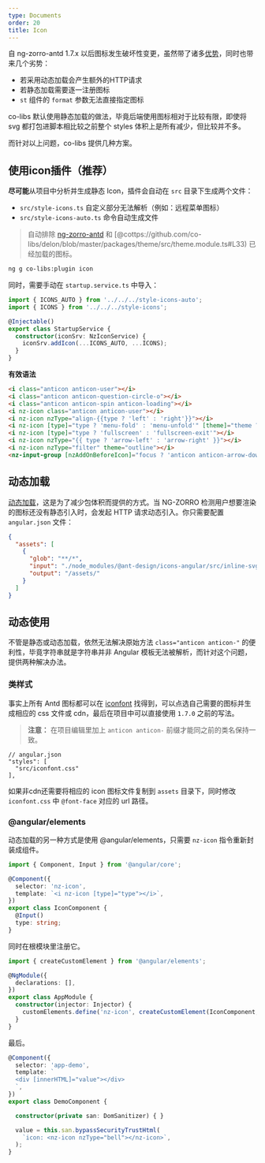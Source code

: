 ```yaml
---
type: Documents
order: 20
title: Icon
---
```


自 ng-zorro-antd 1.7.x 以后图标发生破坏性变更，虽然带了诸多[优势](https://ng.ant.design/components/icon/zh#svg-%E5%9B%BE%E6%A0%87)，同时也带来几个劣势：

- 若采用动态加载会产生额外的HTTP请求
- 若静态加载需要逐一注册图标
- `st` 组件的 `format` 参数无法直接指定图标

co-libs 默认使用静态加载的做法，毕竟后端使用图标相对于比较有限，即使将 svg 都打包进脚本相比较之前整个 styles 体积上是所有减少，但比较并不多。

而针对以上问题，co-libs 提供几种方案。

## 使用icon插件（推荐）

**尽可能**从项目中分析并生成静态 Icon，插件会自动在 `src` 目录下生成两个文件：

- `src/style-icons.ts` 自定义部分无法解析（例如：远程菜单图标）
- `src/style-icons-auto.ts` 命令自动生成文件

> 自动排除 [ng-zorro-antd](https://github.com/NG-ZORRO/ng-zorro-antd/blob/master/components/icon/nz-icon.service.ts#L6) 和 [@cottps://github.com/co-libs/delon/blob/master/packages/theme/src/theme.module.ts#L33) 已经加载的图标。

```bash
ng g co-libs:plugin icon
```

同时，需要手动在 `startup.service.ts` 中导入：

```ts
import { ICONS_AUTO } from '../../../style-icons-auto';
import { ICONS } from '../../../style-icons';

@Injectable()
export class StartupService {
  constructor(iconSrv: NzIconService) {
    iconSrv.addIcon(...ICONS_AUTO, ...ICONS);
  }
}
```

**有效语法**

```html
<i class="anticon anticon-user"></i>
<i class="anticon anticon-question-circle-o"></i>
<i class="anticon anticon-spin anticon-loading"></i>
<i nz-icon class="anticon anticon-user"></i>
<i nz-icon nzType="align-{{type ? 'left' : 'right'}}"></i>
<i nz-icon [type]="type ? 'menu-fold' : 'menu-unfold'" [theme]="theme ? 'outline' : 'fill'"></i>
<i nz-icon [type]="type ? 'fullscreen' : 'fullscreen-exit'"></i>
<i nz-icon nzType="{{ type ? 'arrow-left' : 'arrow-right' }}"></i>
<i nz-icon nzType="filter" theme="outline"></i>
<nz-input-group [nzAddOnBeforeIcon]="focus ? 'anticon anticon-arrow-down' : 'anticon anticon-search'"></nz-input-group>
```

## 动态加载

[动态加载](https://ng.ant.design/components/icon/zh#%E9%9D%99%E6%80%81%E5%8A%A0%E8%BD%BD%E4%B8%8E%E5%8A%A8%E6%80%81%E5%8A%A0%E8%BD%BD)，这是为了减少包体积而提供的方式。当 NG-ZORRO 检测用户想要渲染的图标还没有静态引入时，会发起 HTTP 请求动态引入。你只需要配置 `angular.json` 文件：

```json
{
  "assets": [
    {
      "glob": "**/*",
      "input": "./node_modules/@ant-design/icons-angular/src/inline-svg/",
      "output": "/assets/"
    }
  ]
}
```

## 动态使用

不管是静态或动态加载，依然无法解决原始方法 `class="anticon anticon-"` 的便利性，毕竟字符串就是字符串并非 Angular 模板无法被解析，而针对这个问题，提供两种解决办法。

### 类样式

事实上所有 Antd 图标都可以在 [iconfont](http://www.iconfont.cn/collections/detail?spm=a313x.7781069.1998910419.d9df05512&cid=9402) 找得到，可以点选自己需要的图标并生成相应的 css 文件或 cdn，最后在项目中可以直接使用 `1.7.0` 之前的写法。

> **注意：** 在项目编辑里加上 `anticon anticon-` 前缀才能同之前的类名保持一致。

```
// angular.json
"styles": [
  "src/iconfont.css"
],
```

如果非cdn还需要将相应的 icon 图标文件复制到 `assets` 目录下，同时修改 `iconfont.css` 中 `@font-face` 对应的 url 路径。

### @angular/elements

动态加载的另一种方式是使用 @angular/elements，只需要 `nz-icon` 指令重新封装成组件。

```ts
import { Component, Input } from '@angular/core';

@Component({
  selector: 'nz-icon',
  template: `<i nz-icon [type]="type"></i>`,
})
export class IconComponent {
  @Input()
  type: string;
}
```

同时在根模块里注册它。

```ts
import { createCustomElement } from '@angular/elements';

@NgModule({
  declarations: [],
})
export class AppModule {
  constructor(injector: Injector) {
    customElements.define('nz-icon', createCustomElement(IconComponent, { injector }));
  }
}
```

最后。

```ts
@Component({
  selector: 'app-demo',
  template: `
  <div [innerHTML]="value"></div>
  `,
})
export class DemoComponent {

  constructor(private san: DomSanitizer) { }

  value = this.san.bypassSecurityTrustHtml(
    `icon: <nz-icon nzType="bell"></nz-icon>`,
  );
}
```
